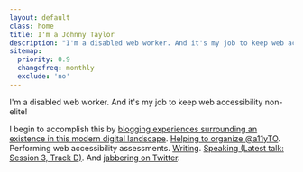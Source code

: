 ```yaml
---
layout: default
class: home
title: I'm a Johnny Taylor
description: "I'm a disabled web worker. And it's my job to keep web accessibility non-elite!"
sitemap:
  priority: 0.9
  changefreq: monthly
  exclude: 'no'
---
```


<p class="intro">I'm a disabled web worker. And it's my job to keep web accessibility non-elite!</p>

I begin to accomplish this by [blogging experiences surrounding an existence in this modern digital landscape](https://abledaccess.com). [Helping to organize @a11yTO](https://twitter.com/a11yTO). Performing web accessibility assessments. [Writing](http://simplyaccessible.com/article/being-disabled-can-be-lame/). [Speaking (Latest talk: Session 3, Track D)](http://accessibilitycampto.org/schedule.php#pm1). And [jabbering on Twitter](https://twitter.com/abledaccess).